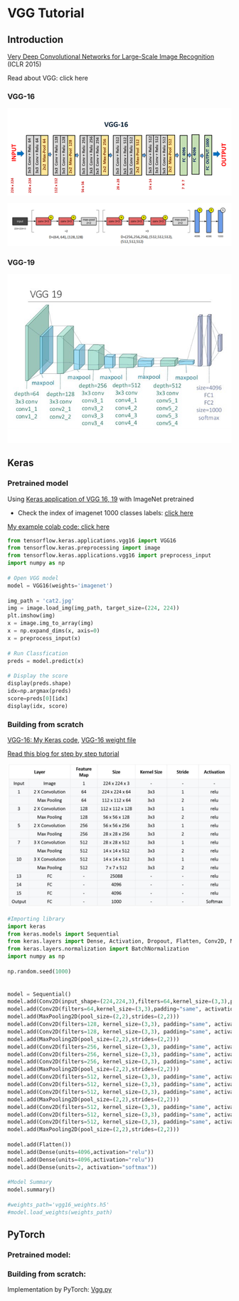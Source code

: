 # VGG Tutorial

## Introduction

[Very Deep Convolutional Networks for Large-Scale Image Recognition](https://arxiv.org/abs/1409.1556) \(ICLR 2015\)

Read about VGG: click here

### VGG-16

![](../../.gitbook/assets/image%20%28243%29.png)

![](../../.gitbook/assets/image%20%28238%29.png)

### VGG-19

![](../../.gitbook/assets/image%20%28235%29.png)

## Keras

### Pretrained model

Using [Keras application of VGG 16, 19](https://keras.io/api/applications/vgg/#vgg16-function) with ImageNet pretrained

* Check the index of imagenet 1000 classes labels: [click here](https://gist.github.com/yrevar/942d3a0ac09ec9e5eb3a)

[My example colab code: click here](https://colab.research.google.com/drive/1yjiFt1BiTE7H8BduxJU-8hWSumH-KDW7#scrollTo=zHK9wFdofwor)

```python
from tensorflow.keras.applications.vgg16 import VGG16
from tensorflow.keras.preprocessing import image
from tensorflow.keras.applications.vgg16 import preprocess_input
import numpy as np

# Open VGG model
model = VGG16(weights='imagenet')

img_path = 'cat2.jpg'
img = image.load_img(img_path, target_size=(224, 224))
plt.imshow(img)
x = image.img_to_array(img)
x = np.expand_dims(x, axis=0)
x = preprocess_input(x)

# Run Classfication
preds = model.predict(x)

# Display the score
display(preds.shape)
idx=np.argmax(preds)
score=preds[0][idx]
display(idx, score)
```

### Building from scratch

[VGG-16: My Keras code](https://colab.research.google.com/drive/1TUI3WX639yajO0Hf6KW-GsQ8VCZxPFod?usp=sharing), [VGG-16 weight file](https://drive.google.com/u/1/uc?id=0Bz7KyqmuGsilT0J5dmRCM0ROVHc&export=download)

[Read this blog for step by step tutorial](https://towardsdatascience.com/step-by-step-vgg16-implementation-in-keras-for-beginners-a833c686ae6c)

![](../../.gitbook/assets/image%20%28252%29.png)

```python
#Importing library
import keras
from keras.models import Sequential
from keras.layers import Dense, Activation, Dropout, Flatten, Conv2D, MaxPooling2D
from keras.layers.normalization import BatchNormalization
import numpy as np

np.random.seed(1000)


model = Sequential()
model.add(Conv2D(input_shape=(224,224,3),filters=64,kernel_size=(3,3),padding="same", activation="relu"))
model.add(Conv2D(filters=64,kernel_size=(3,3),padding="same", activation="relu"))
model.add(MaxPooling2D(pool_size=(2,2),strides=(2,2)))
model.add(Conv2D(filters=128, kernel_size=(3,3), padding="same", activation="relu"))
model.add(Conv2D(filters=128, kernel_size=(3,3), padding="same", activation="relu"))
model.add(MaxPooling2D(pool_size=(2,2),strides=(2,2)))
model.add(Conv2D(filters=256, kernel_size=(3,3), padding="same", activation="relu"))
model.add(Conv2D(filters=256, kernel_size=(3,3), padding="same", activation="relu"))
model.add(Conv2D(filters=256, kernel_size=(3,3), padding="same", activation="relu"))
model.add(MaxPooling2D(pool_size=(2,2),strides=(2,2)))
model.add(Conv2D(filters=512, kernel_size=(3,3), padding="same", activation="relu"))
model.add(Conv2D(filters=512, kernel_size=(3,3), padding="same", activation="relu"))
model.add(Conv2D(filters=512, kernel_size=(3,3), padding="same", activation="relu"))
model.add(MaxPooling2D(pool_size=(2,2),strides=(2,2)))
model.add(Conv2D(filters=512, kernel_size=(3,3), padding="same", activation="relu"))
model.add(Conv2D(filters=512, kernel_size=(3,3), padding="same", activation="relu"))
model.add(Conv2D(filters=512, kernel_size=(3,3), padding="same", activation="relu"))
model.add(MaxPooling2D(pool_size=(2,2),strides=(2,2)))

model.add(Flatten())
model.add(Dense(units=4096,activation="relu"))
model.add(Dense(units=4096,activation="relu"))
model.add(Dense(units=2, activation="softmax"))

#Model Summary
model.summary()

#weights_path='vgg16_weights.h5'
#model.load_weights(weights_path)
```

## PyTorch

### Pretrained model:

### Building from scratch:

Implementation by PyTorch: [Vgg.py](https://github.com/pytorch/vision/blob/master/torchvision/models/vgg.py)


